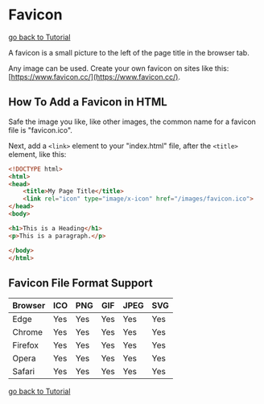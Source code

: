 # Favicon

[go back to Tutorial](00tutorial.md)

A favicon is a small picture to the left of the page title in the browser tab.

Any image can be used. Create your own favicon on sites like this: [https://www.favicon.cc/](https://www.favicon.cc/).

## How To Add a Favicon in HTML

Safe the image you like, like other images, the common name for a favicon file is "favicon.ico".

Next, add a `<link>` element to your "index.html" file, after the `<title>` element, like this:

```HTML
<!DOCTYPE html>
<html>
<head>
    <title>My Page Title</title>
    <link rel="icon" type="image/x-icon" href="/images/favicon.ico">
</head>
<body>

<h1>This is a Heading</h1>
<p>This is a paragraph.</p>

</body>
</html>
```

## Favicon File Format Support

| Browser | ICO | PNG | GIF | JPEG | SVG |
| ------- | --- | --- | --- | ---- | --- |
| Edge    | Yes | Yes | Yes | Yes  | Yes |
| Chrome  | Yes | Yes | Yes | Yes  | Yes |
| Firefox | Yes | Yes | Yes | Yes  | Yes |
| Opera   | Yes | Yes | Yes | Yes  | Yes |
| Safari  | Yes | Yes | Yes | Yes  | Yes |

[go back to Tutorial](00tutorial.md)
